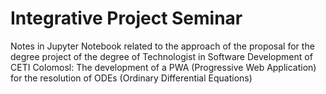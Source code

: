 # Integrative Project Seminar
Notes in Jupyter Notebook related to the approach of the proposal for the degree project of the degree of Technologist in Software Development of CETI Colomosl: The development of a PWA (Progressive Web Application) for the resolution of ODEs (Ordinary Differential Equations)
